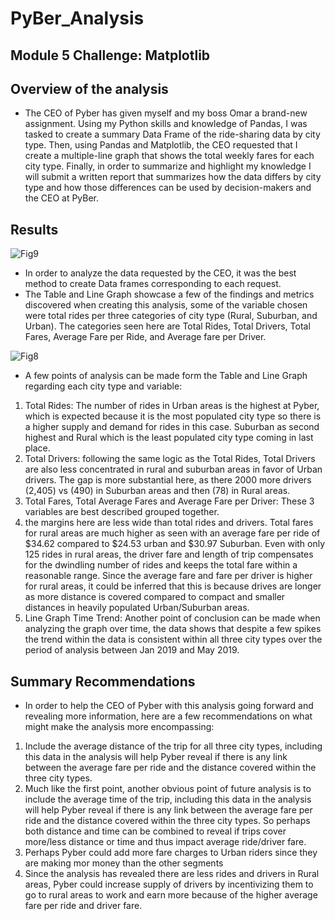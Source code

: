 # PyBer_Analysis
## Module 5 Challenge: Matplotlib

## Overview of the analysis

- The CEO of Pyber has given myself and my boss Omar a brand-new assignment. Using my Python skills and knowledge of Pandas, I was tasked to create a summary Data Frame of the ride-sharing data by city type. Then, using Pandas and Matplotlib, the CEO requested that I create a multiple-line graph that shows the total weekly fares for each city type. Finally, in order to summarize and highlight my knowledge I will submit a written report that summarizes how the data differs by city type and how those differences can be used by decision-makers and the CEO at PyBer.

## Results

![Fig9](https://user-images.githubusercontent.com/88692025/135785985-9a89c75c-7eea-4865-901e-97faee7475c0.png)

- In order to analyze the data requested by the CEO, it was the best method to create Data frames corresponding to each request. 
- The Table and Line Graph showcase a few of the findings and metrics discovered when creating this analysis, some of the variable chosen were total rides per three categories of city type (Rural, Suburban, and Urban). The categories seen here are Total Rides, Total Drivers, Total Fares, Average Fare per Ride, and Average fare per Driver. 

![Fig8](https://user-images.githubusercontent.com/88692025/135786920-1a402264-0f16-45c3-a686-9311f3e2ec05.png)

- A few points of analysis can be made form the Table and Line Graph regarding each city type and variable:
1. Total Rides: The number of rides in Urban areas is the highest at Pyber, which is expected because it is the most populated city type so there is a higher supply and demand for rides in this case. Suburban as second highest and Rural which is the least populated city type coming in last place.
2. Total Drivers: following the same logic as the Total Rides, Total Drivers are also less concentrated in rural and suburban areas in favor of Urban drivers. The gap is more substantial here, as there 2000 more drivers (2,405) vs (490) in Suburban areas and then (78) in Rural areas.
3. Total Fares, Total Average Fares and Average Fare per Driver: These 3 variables are best described grouped together.
  3. the margins here are less wide than total rides and drivers. Total fares for rural areas are much higher as seen with an average fare per ride of $34.62 compared to $24.53 urban and $30.97 Suburban. Even with only 125 rides in rural areas, the driver fare and length of trip compensates for the dwindling number of rides and keeps the total fare within a reasonable range. Since the average fare and fare per driver is higher for rural areas, it could be inferred that this is because drives are longer as more distance is covered compared to compact and smaller distances in heavily populated Urban/Suburban areas.
4. Line Graph Time Trend: Another point of conclusion can be made when analyzing the graph over time, the data shows that despite a few spikes the trend within the data is consistent within all three city types over the period of analysis between Jan 2019 and May 2019.
  
## Summary Recommendations

- In order to help the CEO of Pyber with this analysis going forward and revealing more information, here are a few recommendations on what might make the analysis more encompassing:
1. Include the average distance of the trip for all three city types, including this data in the analysis will help Pyber reveal if there is any link between the average fare per ride and the distance covered within the three city types. 
2. Much like the first point, another obvious point of future analysis is to include the average time of the trip, including this data in the analysis will help Pyber reveal if there is any link between the average fare per ride and the distance covered within the three city types. So perhaps both distance and time can be combined to reveal if trips cover more/less distance or time and thus impact average ride/driver fare.
3. Perhaps Pyber could add more fare charges to Urban riders since they are making mor money than the other segments
4. Since the analysis has revealed there are less rides and drivers in Rural areas, Pyber could increase supply of drivers by incentivizing them to go to rural areas to work and earn more because of the higher average fare per ride and driver fare.
